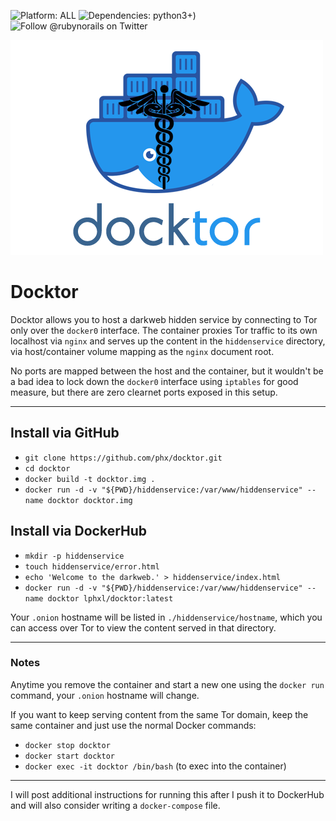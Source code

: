![Platform: ALL](https://img.shields.io/badge/platform-ALL-green)
![Dependencies: python3+](https://img.shields.io/badge/dependencies-docker-blue))
![Follow @rubynorails on Twitter](https://img.shields.io/twitter/follow/rubynorails?label=follow&style=social)


![brutalist](./docktor.png?raw=true)

# Docktor

Docktor allows you to host a darkweb hidden service by connecting to Tor only over the `docker0` interface.
The container proxies Tor traffic to its own localhost via `nginx` and serves up the content in the `hiddenservice` directory, via host/container volume mapping as the `nginx` document root.

No ports are mapped between the host and the container, but it wouldn't be a bad idea to lock down the `docker0` interface using `iptables` for good measure, but there are zero clearnet ports exposed in this setup.

---

## Install via GitHub

- `git clone https://github.com/phx/docktor.git`
- `cd docktor`
- `docker build -t docktor.img .`
- `docker run -d -v "${PWD}/hiddenservice:/var/www/hiddenservice" --name docktor docktor.img`

## Install via DockerHub

- `mkdir -p hiddenservice`
- `touch hiddenservice/error.html`
- `echo 'Welcome to the darkweb.' > hiddenservice/index.html`
- `docker run -d -v "${PWD}/hiddenservice:/var/www/hiddenservice" --name docktor lphxl/docktor:latest`

Your `.onion` hostname will be listed in `./hiddenservice/hostname`, which you can access over Tor to view the content served in that directory.

---

### Notes

Anytime you remove the container and start a new one using the `docker run` command, your `.onion` hostname will change.

If you want to keep serving content from the same Tor domain, keep the same container and just use the normal Docker commands:

- `docker stop docktor`
- `docker start docktor`
- `docker exec -it docktor /bin/bash` (to exec into the container)

---

I will post additional instructions for running this after I push it to DockerHub and will also consider writing a `docker-compose` file.

